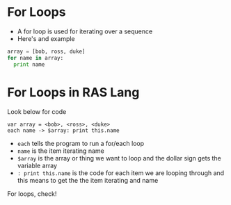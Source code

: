 # For Loops

* A for loop is used for iterating over a sequence
* Here's and example

```python
array = [bob, ross, duke]
for name in array:
  print name
```

# For Loops in RAS Lang
Look below for code

```
var array = <bob>, <ross>, <duke>
each name -> $array: print this.name
```

* `each` tells the program to run a for/each loop
* `name` is the item iterating name
* `$array` is the array or thing we want to loop and the dollar sign gets the variable array
* `: print this.name` is the code for each item we are looping through and this means to get the the item iterating and name

For loops, check!
